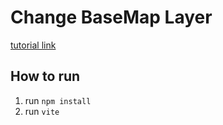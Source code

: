 # Change BaseMap Layer
[tutorial link](https://developers.arcgis.com/javascript/latest/change-the-basemap-layer/)

## How to run
1. run `npm install`
2. run `vite`
